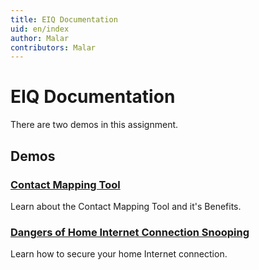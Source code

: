 ```yaml
---
title: EIQ Documentation
uid: en/index
author: Malar
contributors: Malar
---
```


# EIQ Documentation

There are two demos in this assignment.
<h2 class="click-links-title">Demos</h2>
<div class="quick-links">
	<div class="quick-item pre-installed">
		<a href="/_site/en/contact-mapping-tool/index.html"><h3>Contact Mapping Tool</h3></a>
		<p>Learn about the Contact Mapping Tool and it's Benefits.</p>
	</div>
	<div class="quick-item manually">
		<a href="/_site/en/dangers-of-home-internet-snooping/index.html"><h3>Dangers of Home Internet Connection Snooping</h3></a>
		<p>Learn how to secure your home Internet connection.</p>
	</div>
</div>
